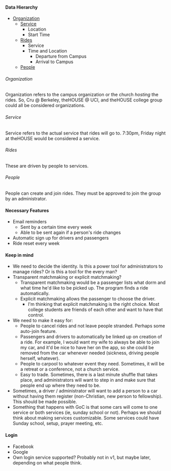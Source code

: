 #### Data Hierarchy

* [Organization](#Organization)
	* [Service](#Service)
		* Location
		* Start Time
	* [Rides](#Rides)
		* Service
		* Time and Location
			* Departure from Campus
			* Arrival to Campus
	* [People](#People)

###### Organization
Organization refers to the campus organization or the church _hosting_ the rides.  So, Cru @ Berkeley, theHOUSE @ UCI, and theHOUSE college group could all be considered organizations.

###### Service
Service refers to the actual service that rides will go to.  7:30pm, Friday night at theHOUSE would be considered a service.  

###### Rides
These are driven by people to services.  

###### People
People can create and join rides.  They must be approved to join the group by an administrator.  

#### Necessary Features
* Email reminders
	* Sent by a certain time every week
	* Able to be sent again if a person's ride changes
* Automatic sign up for drivers and passengers
* Ride reset every week

#### Keep in mind
* We need to decide the identity.  Is this a power tool for administrators to manage rides?  Or is this a tool for the every man?  
* Transparent matchmaking or explicit matchmaking?
	* Transparent matchmaking would be a passenger lists what dorm and what time he'd like to be picked up.  The program finds a ride automatically.  
	* Explicit matchmaking allows the passenger to choose the driver.  
		* I'm thinking that explicit matchmaking is the right choice.  Most college students are friends of each other and want to have that control.
* We need to make it easy for:
	* People to cancel rides and not leave people stranded.  Perhaps some auto-join feature.
	* Passengers and drivers to automatically be linked up on creation of a ride.  For example, I would want my wife to always be able to join my car, and it'd be nice to have her on the app, so she could be removed from the car whenever needed (sickness, driving people herself, whatever).
	* People to carpool to whatever event they need.  Sometimes, it will be a retreat or a conference, not a church service. 
	* Easy to trade.  Sometimes, there is a last minute shuffle that takes place, and administrators will want to step in and make sure that people end up where they need to be. 
* Sometimes, a driver / administrator will want to add a person to a car without having them register (non-Christian, new person to fellowship).  This should be made possible.  
* Something that happens with GoC is that some cars will come to one service or both services (ie, sunday school or not).  Perhaps we should think about making services customizable.  Some services could have Sunday school, setup, prayer meeting, etc.

#### Login
* Facebook
* Google
* Own login service supported?  Probably not in v1, but maybe later, depending on what people think.
